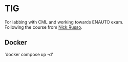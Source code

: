 # TIG

For labbing with CML and working towards ENAUTO exam.  
Following the course from [Nick Russo](https://njrusmc.net/).  

## Docker
'docker compose up -d'
